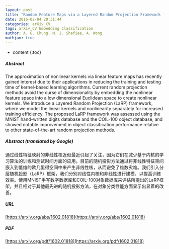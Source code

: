 ```yaml
---
layout: post
title: "Random Feature Maps via a Layered Random Projection Framework for Object Classification"
date: 2016-02-04 20:31:44
categories: arXiv_CV
tags: arXiv_CV Embedding Classification
author: A. G. Chung, M. J. Shafiee, A. Wong
mathjax: true
---
```


* content
{:toc}

##### Abstract
The approximation of nonlinear kernels via linear feature maps has recently gained interest due to their applications in reducing the training and testing time of kernel-based learning algorithms. Current random projection methods avoid the curse of dimensionality by embedding the nonlinear feature space into a low dimensional Euclidean space to create nonlinear kernels. We introduce a Layered Random Projection (LaRP) framework, where we model the linear kernels and nonlinearity separately for increased training efficiency. The proposed LaRP framework was assessed using the MNIST hand-written digits database and the COIL-100 object database, and showed notable improvement in object classification performance relative to other state-of-the-art random projection methods.

##### Abstract (translated by Google)
通过线性特征映射的非线性核近似最近引起了关注，因为它们在减少基于内核的学习算法的训练和测试时间方面的应用。目前的随机投影方法通过将非线性特征空间嵌入到低维的欧几里得空间中来产生非线性核，从而避免了维数灾难。我们引入分层随机投影（LaRP）框架，我们分别对线性内核和非线性进行建模，以提高训练效率。使用MNIST手写数字数据库和COIL-100对象数据库来评估所提出的LaRP框架，并且相对于其他最先进的随机投影方法，在对象分类性能方面显示出显着的改善。

##### URL
[https://arxiv.org/abs/1602.01818](https://arxiv.org/abs/1602.01818)

##### PDF
[https://arxiv.org/pdf/1602.01818](https://arxiv.org/pdf/1602.01818)

